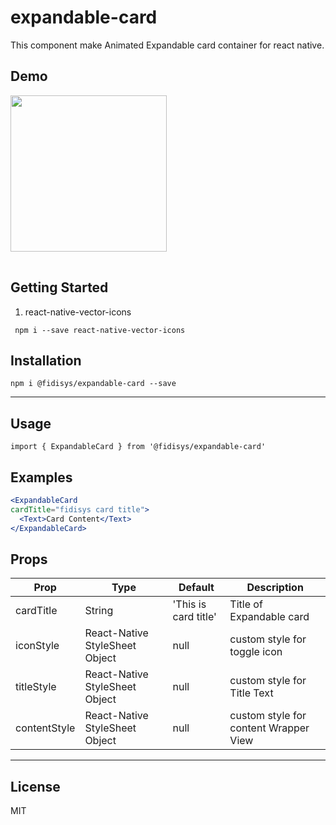 # expandable-card

This component make Animated Expandable card container for react native.


## Demo
<table>
<tr>
<img src="https://user-images.githubusercontent.com/28846043/66821374-f3a32e00-ef5f-11e9-8876-5bbb661dc647.gif" width="250">
</td>
</tr>
</table>

## Getting Started

1. react-native-vector-icons

```
 npm i --save react-native-vector-icons
```

## Installation
`` npm i @fidisys/expandable-card --save ``

___

## Usage

`` import { ExpandableCard } from '@fidisys/expandable-card'
 ``


## Examples
```jsx
<ExpandableCard
cardTitle="fidisys card title">
  <Text>Card Content</Text>
</ExpandableCard>
```

## Props

| Prop           | Type   | Default   | Description                                           |
| -------------- | ------ | --------- | ----------------------------------------------------- |
| cardTitle   | String | 'This is card title' | Title of Expandable card                  |
| iconStyle | React-Native StyleSheet Object | null | custom style for toggle icon                                       |
| titleStyle       | React-Native StyleSheet Object | null      | custom style for Title Text                  |
| contentStyle          | React-Native StyleSheet Object | null       | custom style for content Wrapper View

___

## License

MIT